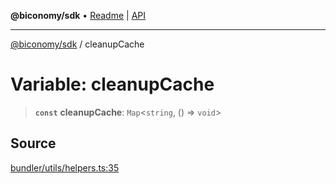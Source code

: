 **@biconomy/sdk** • [Readme](../README.md) \| [API](../globals.md)

***

[@biconomy/sdk](../README.md) / cleanupCache

# Variable: cleanupCache

> **`const`** **cleanupCache**: `Map`\<`string`, () => `void`\>

## Source

[bundler/utils/helpers.ts:35](https://github.com/bcnmy/sdk/blob/main/src/bundler/utils/helpers.ts#L35)
